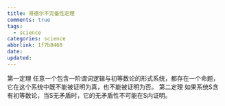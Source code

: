 ```yaml
---
title: 哥德尔不完备性定理
comments: true
tags:
  - science
categories: science
abbrlink: 1f7b8460
date:
updated:
---
```

第一定理
任意一个包含一阶谓词逻辑与初等数论的形式系统，都存在一个命题，它在这个系统中既不能被证明为真，也不能被证明为否。
第二定理
如果系统S含有初等数论，当S无矛盾时，它的无矛盾性不可能在S内证明。
